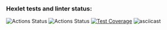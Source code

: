 ### Hexlet tests and linter status:
![Actions Status](https://github.com/RomanKhal/java-project-71/actions/workflows/hexlet-check.yml/badge.svg)
![Actions Status](https://github.com/RomanKhal/java-project-71/actions/workflows/main.yml/badge.svg)
[![Test Coverage](https://api.codeclimate.com/v1/badges/49d0a4fbf2895b863b52/test_coverage)](https://codeclimate.com/github/RomanKhal/java-project-71/test_coverage)
![asciicast](https://asciinema.org/a/K9LNUiZCWlrKuQkULQcF5Xtun.svg)
